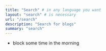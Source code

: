 ```yaml
---
title: "Search" # in any language you want
layout: "search" # is necessary
url: "/search"
description: "Search for blogs"
summary: "search"
---
```


- block some time in the morning
